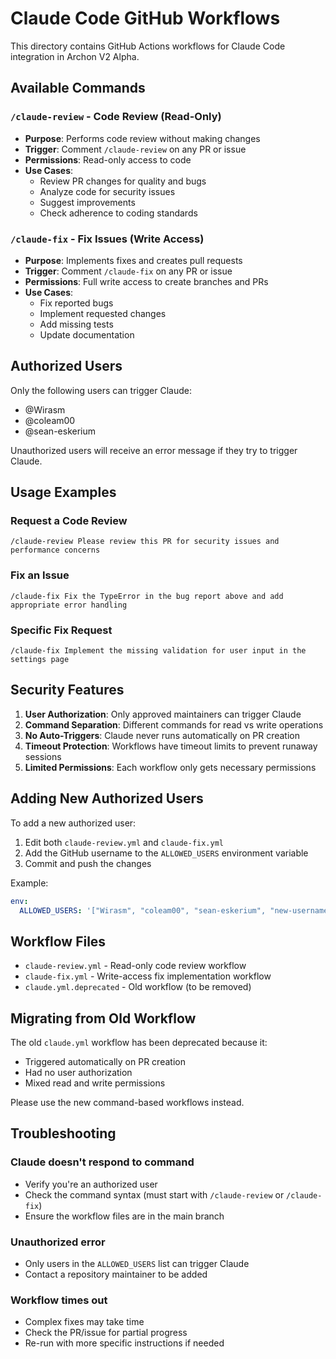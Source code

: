 # Claude Code GitHub Workflows

This directory contains GitHub Actions workflows for Claude Code integration in Archon V2 Alpha.

## Available Commands

### `/claude-review` - Code Review (Read-Only)
- **Purpose**: Performs code review without making changes
- **Trigger**: Comment `/claude-review` on any PR or issue
- **Permissions**: Read-only access to code
- **Use Cases**:
  - Review PR changes for quality and bugs
  - Analyze code for security issues
  - Suggest improvements
  - Check adherence to coding standards

### `/claude-fix` - Fix Issues (Write Access)
- **Purpose**: Implements fixes and creates pull requests
- **Trigger**: Comment `/claude-fix` on any PR or issue
- **Permissions**: Full write access to create branches and PRs
- **Use Cases**:
  - Fix reported bugs
  - Implement requested changes
  - Add missing tests
  - Update documentation

## Authorized Users

Only the following users can trigger Claude:
- @Wirasm
- @coleam00
- @sean-eskerium

Unauthorized users will receive an error message if they try to trigger Claude.

## Usage Examples

### Request a Code Review
```
/claude-review Please review this PR for security issues and performance concerns
```

### Fix an Issue
```
/claude-fix Fix the TypeError in the bug report above and add appropriate error handling
```

### Specific Fix Request
```
/claude-fix Implement the missing validation for user input in the settings page
```

## Security Features

1. **User Authorization**: Only approved maintainers can trigger Claude
2. **Command Separation**: Different commands for read vs write operations
3. **No Auto-Triggers**: Claude never runs automatically on PR creation
4. **Timeout Protection**: Workflows have timeout limits to prevent runaway sessions
5. **Limited Permissions**: Each workflow only gets necessary permissions

## Adding New Authorized Users

To add a new authorized user:
1. Edit both `claude-review.yml` and `claude-fix.yml`
2. Add the GitHub username to the `ALLOWED_USERS` environment variable
3. Commit and push the changes

Example:
```yaml
env:
  ALLOWED_USERS: '["Wirasm", "coleam00", "sean-eskerium", "new-username"]'
```

## Workflow Files

- `claude-review.yml` - Read-only code review workflow
- `claude-fix.yml` - Write-access fix implementation workflow
- `claude.yml.deprecated` - Old workflow (to be removed)

## Migrating from Old Workflow

The old `claude.yml` workflow has been deprecated because it:
- Triggered automatically on PR creation
- Had no user authorization
- Mixed read and write permissions

Please use the new command-based workflows instead.

## Troubleshooting

### Claude doesn't respond to command
- Verify you're an authorized user
- Check the command syntax (must start with `/claude-review` or `/claude-fix`)
- Ensure the workflow files are in the main branch

### Unauthorized error
- Only users in the `ALLOWED_USERS` list can trigger Claude
- Contact a repository maintainer to be added

### Workflow times out
- Complex fixes may take time
- Check the PR/issue for partial progress
- Re-run with more specific instructions if needed